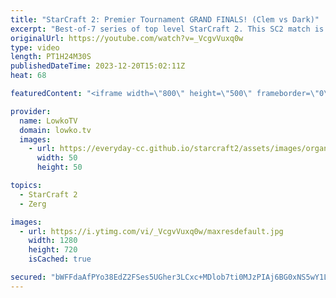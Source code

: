 ```yaml
---
title: "StarCraft 2: Premier Tournament GRAND FINALS! (Clem vs Dark)"
excerpt: "Best-of-7 series of top level StarCraft 2. This SC2 match is the Grand Finals of the ESL SC2 Masters 2023 Winter, between Dark (Zerg) and Clem (Terran). Total prize pool for this event is $75000. Support my work: https://patreon.com/lowkotv  Lowko merch: https://lowko.shop Tech setup: https://lowko.tv/setup"
originalUrl: https://youtube.com/watch?v=_VcgvVuxq0w
type: video
length: PT1H24M30S
publishedDateTime: 2023-12-20T15:02:11Z
heat: 68

featuredContent: "<iframe width=\"800\" height=\"500\" frameborder=\"0\" src=\"https://www.youtube.com/embed/_VcgvVuxq0w\" allow=\"accelerometer; autoplay; encrypted-media; gyroscope; picture-in-picture\" allowfullscreen></iframe>"

provider:
  name: LowkoTV
  domain: lowko.tv
  images:
    - url: https://everyday-cc.github.io/starcraft2/assets/images/organizations/lowko.tv-50x50.jpg
      width: 50
      height: 50

topics:
  - StarCraft 2
  - Zerg

images:
  - url: https://i.ytimg.com/vi/_VcgvVuxq0w/maxresdefault.jpg
    width: 1280
    height: 720
    isCached: true

secured: "bWFFdaAfPYo38EdZ2FSes5UGher3LCxc+MDlob7ti0MJzPIAj6BG0xNS5wY1LGzK0mflG5QjeBSLwXjNwg7xRKoLqHM3zbYiOhxFsAt42N4E66V3iUoewbP8lb5pVv2ZAMlBOkChaD9k7E6K6h5Yrce9P21A136Yp41rmZ1A9vdgLvwi9rhE/GHfkSjID7QDTHA/1DueVD26fDsMh1raAijRn18Ong4sG3nWFw3aq+ku7sDFeqJUZSzi5RfBnSplAXgfrBLorcQBN1+cdH2FDJzgv288Dn+rjnIvLlWoZ8D7PRdjBv8t8/M8N9xTq7IUWX9KCfrELBpkQ6ZrHiaKXY1oHcfeqfx7ql7guRwq7ON2E0lXYCEfyfu7ThEsgQjrOhY4HdDG5wwSZXvK4jgDP5bkNs0pwx5RQJIOdYnico+xMWlO1EA6UbVCcBvD9kHS;UU+o5cCbW6PATyx4Cytj3Q=="
---
```


